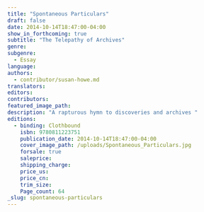 ```yaml
---
title: "Spontaneous Particulars"
draft: false
date: 2014-10-14T18:47:00-04:00
show_in_forthcoming: true
subtitle: "The Telepathy of Archives"
genre:
subgenre:
  - Essay
language:
authors:
  - contributor/susan-howe.md
translators:
editors:
contributors:
featured_image_path:
description: "A rapturous hymn to discoveries and archives "
editions:
  - binding: Clothbound
    isbn: 9780811223751
    publication_date: 2014-10-14T18:47:00-04:00
    cover_image_path: /uploads/Spontaneous_Particulars.jpg
    forsale: true
    saleprice:
    shipping_charge:
    price_us:
    price_cn:
    trim_size:
    Page_count: 64
_slug: spontaneous-particulars
---
```

